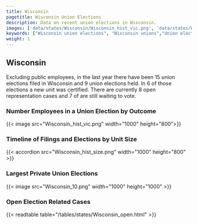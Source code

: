 ```yaml
---
title: Wisconsin
pagetitle: Wisconsin Union Elections
description: Data on recent union elections in Wisconsin.
images: ['data/states/Wisconsin/Wisconsin_hist_vic.png', 'data/states/Wisconsin/Wisconsin_hist_size.png', 'data/states/Wisconsin/Wisconsin_10.png']
keywords: ["Wisconsin union elections", "Wisconsin unions","Union elections"]
weight: 1
---
```

##  Wisconsin

Excluding public employees, in the last year there have been 15 union elections filed in Wisconsin and 9 union elections held. In 6 of those elections a new unit was certified. There are currently 8 open representation cases and 7 of are still waiting to vote.

### Number Employees in a Union Election by Outcome
{{< image src="Wisconsin_hist_vic.png" width="1000" height="800">}}

### Timeline of Filings and Elections by Unit Size
{{< accordion src="Wisconsin_hist_size.png" width="1000" height="800" >}}

### Largest Private Union Elections
{{< image src="Wisconsin_10.png" width="1000" height="1000"  >}}

### Open Election Related Cases
{{< readtable table="/tables/states/Wisconsin_open.html" >}}


